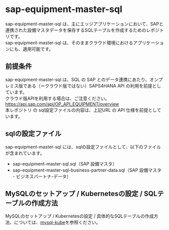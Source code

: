 # sap-equipment-master-sql

sap-equipment-master-sql は、主にエッジアプリケーションにおいて、SAPと連携された設備マスタデータを保存するSQLテーブルを作成するためのレポジトリです。  
sap-equipment-master-sql は、そのままクラウド環境におけるアプリケーションにも、適用可能です。  

## 前提条件  
sap-equipment-master-sql は、SQL の SAP とのデータ連携にあたり、オンプレミス版である（＝クラウド版ではない）SAPS4HANA API の利用を前提としています。  
クラウド版APIを利用する場合は、ご注意ください。  
https://api.sap.com/api/OP_API_EQUIPMENT/overview          
本レポジトリ の sql設定ファイルの内容は、上記URL の API 仕様を前提としています。    

## sqlの設定ファイル

sap-equipment-master-sql には、sqlの設定ファイルとして、以下のファイルが含まれています。  

* sap-equipment-master-sql.sql（SAP 設備マスタ）  
* sap-equipment-master-sql-business-partner-data.sql（SAP 設備マスタ - ビジネスパートナ-データ）  


## MySQLのセットアップ / Kubernetesの設定 / SQLテーブルの作成方法

MySQLのセットアップ / Kubernetesの設定 / 具体的なSQLテーブルの作成方法、については、[mysql-kube](https://github.com/latonaio/mysql-kube)を参照ください。



